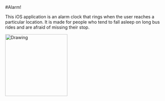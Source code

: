 
#Alarm!

This iOS application is an alarm clock that rings when the user reaches a particular location. It is made for people who tend to fall asleep on long bus rides and are afraid of missing their stop. 

<img src="http://bankoleadebajo.com/Images/IMG_0985.PNG =100x20" alt="Drawing" style="width: 200px;"/>

